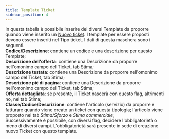 ```yaml
---
title: Template Ticket
sidebar_position: 4
---
```


In questa tabella è possibile inserire dei diversi Template da proporre quando viene inserito un [Nuovo ticket](/docs/crm/helpdesk/tickets). I template per essere proposti devono essere inseriti nel Tipo ticket. I dati di questa maschera sono i seguenti.        
**Codice/Descrizione**: contiene un codice e una descrizione per questo Template;         
**Descrizione dell'offerta**: contiene una Descrizione da proporre nell'omonimo campo del Ticket, tab Stima;      
**Descrizione testata**: contiene una Descrizione da proporre nell'omonimo campo del Ticket, tab Stima;      
**Descrizione piè di pagina**: contiene una Descrizione da proporre nell'omonimo campo del Ticket, tab Stima;      
**Offerta dettagliata**: se presente, il Ticket nascerà con questo flag, altrimenti no, nel tab Stima;       
**Classe/Codice/Descrizione**: contiene l'articolo (servizio) da proporre  e fatturare quando viene creato un ticket con questa tipologia; l'articolo viene proposto nel tab *Stima/Sforzo* e *Stima commerciale*;        
Successivamente è possibile, con diversi flag, decidere l'obbligatorietà o meno di diversi campi. L'obbligatorietà sarà presente in sede di creazione nuovo Ticket con questo template.    
